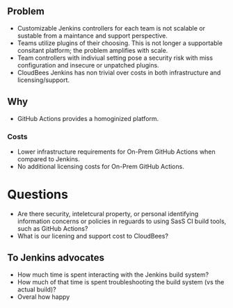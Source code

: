 

## Problem
* Customizable Jenkins controllers for each team is not scalable or sustable from a maintance and support perspective.
* Teams utilize plugins of their choosing. This is not longer a supportable consitant platform; the problem amplifies with scale.
* Team controllers with indiviual setting pose a security risk with miss configuration and insecure or unpatched plugins.
* CloudBees Jenkins has non trivial over costs in both infrastructure and licensing/support.

## Why
* GitHub Actions provides a homoginized platform.

### Costs
* Lower infrastructure requirements for On-Prem GitHub Actions when compared to Jenkins.
* No additional licensing costs for On-Prem GitHub Actions.

# Questions
* Are there security, inteletcural property, or personal identifying information concerns or policies in reguards to using SasS CI build tools, such as GitHub Actions?
* What is our licening and support cost to CloudBees?

## To Jenkins advocates
* How much time is spent interacting with the Jenkins build system?
* How much of that time is spent troubleshooting the build system (vs the actual build)?
* Overal how happy
<!--stackedit_data:
eyJoaXN0b3J5IjpbLTE4OTQzMzMxNV19
-->